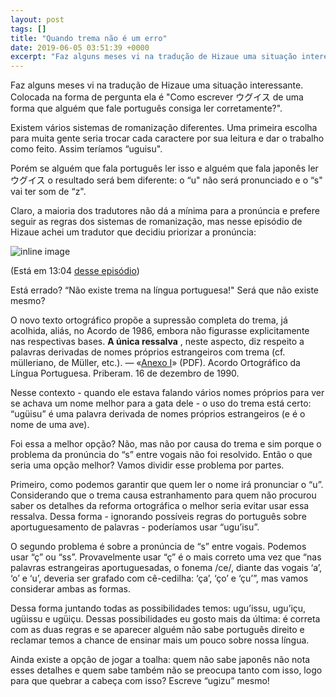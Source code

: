 ```yaml
---
layout: post
tags: []
title: "Quando trema não é um erro"
date: 2019-06-05 03:51:39 +0000
excerpt: "Faz alguns meses vi na tradução de Hizaue uma situação interessante. Colocada na forma de pergunta ela é \"Como escrever ウグイス de uma forma..."
---
```


Faz alguns meses vi na tradução de Hizaue uma situação interessante. Colocada na forma de pergunta ela é "Como escrever ウグイス de uma forma que alguém que fale português consiga ler corretamente?".

Existem vários sistemas de romanização diferentes. Uma primeira escolha para muita gente seria trocar cada caractere por sua leitura e dar o trabalho como feito. Assim teríamos “uguisu".

Porém se alguém que fala português ler isso e alguém que fala japonês ler ウグイス o resultado será bem diferente: o “u" não será pronunciado e o “s" vai ter som de “z".

Claro, a maioria dos tradutores não dá a mínima para a pronúncia e prefere seguir as regras dos sistemas de romanização, mas nesse episódio de Hizaue achei um tradutor que decidiu priorizar a pronúncia:

![inline image](https://i.imgur.com/RVwW2wQ.png)

(Está em 13:04 [desse episódio](https://www.crunchyroll.com/pt-br/my-roommate-is-a-cat/episode-2-i-call-to-you-781279))

Está errado? “Não existe trema na língua portuguesa!" Será que não existe mesmo?

O novo texto ortográfico propõe a supressão completa do trema, já acolhida, aliás, no Acordo de 1986, embora não figurasse explicitamente nas respectivas bases. **A única ressalva** , neste aspecto, diz respeito a palavras derivadas de nomes próprios estrangeiros com trema (cf. mülleriano, de Müller, etc.).― «[Anexo I](http://www.priberam.pt/docs/AcOrtog90.pdf)» (PDF). Acordo Ortográfico da Língua Portuguesa. Priberam. 16 de dezembro de 1990.

Nesse contexto - quando ele estava falando vários nomes próprios para ver se achava um nome melhor para a gata dele - o uso do trema está certo: “ugüisu” é uma palavra derivada de nomes próprios estrangeiros (e é o nome de uma ave).

Foi essa a melhor opção? Não, mas não por causa do trema e sim porque o problema da pronúncia do “s” entre vogais não foi resolvido. Então o que seria uma opção melhor? Vamos dividir esse problema por partes.

Primeiro, como podemos garantir que quem ler o nome irá pronunciar o “u”. Considerando que o trema causa estranhamento para quem não procurou saber os detalhes da reforma ortográfica o melhor seria evitar usar essa ressalva. Dessa forma - ignorando possíveis regras do português sobre aportuguesamento de palavras - poderíamos usar “ugu’isu”.

O segundo problema é sobre a pronúncia de “s” entre vogais. Podemos usar “ç” ou “ss”. Provavelmente usar “ç” é o mais correto uma vez que “nas palavras estrangeiras aportuguesadas, o fonema /ce/, diante das vogais ‘a’, ‘o’ e ‘u’, deveria ser grafado com cê-cedilha: ‘ça’, ‘ço’ e ‘çu’”, mas vamos considerar ambas as formas.

Dessa forma juntando todas as possibilidades temos: ugu’issu, ugu’içu, ugüissu e ugüiçu. Dessas possibilidades eu gosto mais da última: é correta com as duas regras e se aparecer alguém não sabe português direito e reclamar temos a chance de ensinar mais um pouco sobre nossa língua.

Ainda existe a opção de jogar a toalha: quem não sabe japonês não nota esses detalhes e quem sabe também não se preocupa tanto com isso, logo para que quebrar a cabeça com isso? Escreve “ugizu” mesmo!